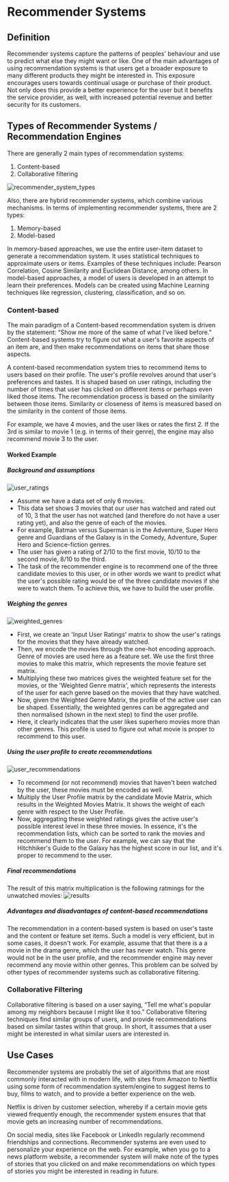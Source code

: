 # Recommender Systems

## Definition
Recommender systems capture the patterns of peoples' behaviour and use to predict what else they might want or like. One of the main advantages of using recommendation systems is that users get a broader exposure to many different products they might be interested in. This exposure encourages users towards continual usage or purchase of their product. Not only does this provide a better experience for the user but it benefits the service provider, as well, with increased potential revenue and better security for its customers. 


## Types of Recommender Systems / Recommendation Engines
There are generally 2 main types of recommendation systems: 
1. Content-based 
2. Collaborative filtering

![recommender_system_types](Images/recommender_system_types.png)

Also, there are hybrid recommender systems, which combine various mechanisms. In terms of implementing recommender systems, there are 2 types:
1. Memory-based 
2. Model-based

In memory-based approaches, we use the entire user-item dataset to generate a recommendation system. It uses statistical techniques to approximate users or items. Examples of these techniques include: Pearson Correlation, Cosine Similarity and Euclidean Distance, among others. In model-based approaches, a model of users is developed in an attempt to learn their preferences. Models can be created using Machine Learning techniques like regression, clustering, classification, and so on. 


### Content-based
The main paradigm of a Content-based recommendation system is driven by the statement: “Show me more of the same of what I've liked before." Content-based systems try to figure out what a user's favorite aspects of an item are, and then make recommendations on items that share those aspects. 

A content-based recommendation system tries to recommend items to users based on their profile. The user's profile revolves around that user's preferences and tastes. It is shaped based on user ratings, including the number of times that user has clicked on different items or perhaps even liked those items. The recommendation process is based on the similarity between those items. Similarity or closeness of items is measured based on the similarity in the content of those items. 

For example, we have 4 movies, and the user likes or rates the first 2. If the 3rd is similar to movie 1 (e.g. in terms of their genre), the engine may also recommend movie 3 to the user. 

#### Worked Example

##### Background and assumptions
![user_ratings](Images/user_ratings.png)
- Assume we have a data set of only 6 movies. 
- This data set shows 3 movies that our user has watched and rated out of 10, 3 that the user has not watched (and therefore do not have a user rating yet), and also the genre of each of the movies. 
- For example, Batman versus Superman is in the Adventure, Super Hero genre and Guardians of the Galaxy is in the Comedy, Adventure, Super Hero and Science-fiction genres. 
- The user has given a rating of 2/10 to the first movie, 10/10 to the second movie, 8/10 to the third.
- The task of the recommender engine is to recommend one of the three candidate movies to this user, or in other words we want to predict what the user's possible rating would be of the three candidate movies if she were to watch them. To achieve this, we have to build the user profile.

##### Weighing the genres
![weighted_genres](Images/weighted_genres.png)
- First, we create an 'Input User Ratings' matrix to show the user's ratings for the movies that they have already watched. 
- Then, we encode the movies through the one-hot encoding approach. Genre of movies are used here as a feature set. We use the first three movies to make this matrix, which represents the movie feature set matrix. 
- Multiplying these two matrices gives the weighted feature set for the movies, or the 'Weighted Genre matrix', which represents the interests of the user for each genre based on the movies that they have watched. 
- Now, given the Weighted Genre Matrix, the profile of the active user can be shaped. Essentially, the weighted genres can be aggregated and then normalised (shown in the next step) to find the user profile. 
- Here, it clearly indicates that the user likes superhero movies more than other genres. This profile is used to figure out what movie is proper to recommend to this user.

##### Using the user profile to create recommendations
![user_recommendations](Images/user_recommendations.png)
- To recommend (or not recommend) movies that haven't been watched by the user, these movies must be encoded as well. 
- Multiply the User Profile matrix by the candidate Movie Matrix, which results in the Weighted Movies Matrix. It shows the weight of each genre with respect to the User Profile. 
- Now, aggregating these weighted ratings gives the active user's possible interest level in these three movies. In essence, it's the recommendation lists, which can be sorted to rank the movies and recommend them to the user. For example, we can say that the Hitchhiker's Guide to the Galaxy has the highest score in our list, and it's proper to recommend to the user. 

##### Final recommendations
The result of this matrix multiplication is the following ratmings for the unwatched movies:
![results](Images/results.png)

##### Advantages and disadvantages of content-based recommendations
The recommendation in a content-based system is based on user's taste and the content or feature set items. Such a model is very efficient, but in some cases, it doesn't work. For example, assume that that there is a a movie in the drama genre, which the user has never watch. This genre would not be in the user profile, and the recommender engine may never recommend any movie within other genres. This problem can be solved by other types of recommender systems such as collaborative filtering.



### Collaborative Filtering
Collaborative filtering is based on a user saying, “Tell me what's popular among my neighbors because I might like it too.” Collaborative filtering techniques find similar groups of users, and provide recommendations based on similar tastes within that group. In short, it assumes that a user might be interested in what similar users are interested in. 

## Use Cases
Recommender systems are probably the set of algorithms that are most commonly interacted with in modern life, with sites from Amazon to Netflix using some form of recommendation system/engine to suggest items to buy, films to watch, and to provide a better experience on the web.

Netflix is driven by customer selection, whereby if a certain movie gets viewed frequently enough, the recommender system ensures that that movie gets an increasing number of recommendations.

On social media, sites like Facebook or LinkedIn regularly recommend friendships and connections. Recommender systems are even used to personalize your experience on the web. For example, when you go to a news platform website, a recommender system will make note of the types of stories that you clicked on and make recommendations on which types of stories you might be interested in reading in future. 


